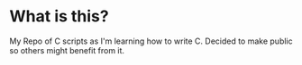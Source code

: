 # What is this?
My Repo of C scripts as I'm learning how to write C. Decided to make public so others might benefit from it.
